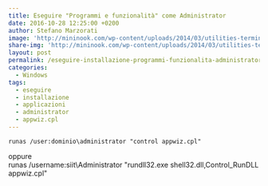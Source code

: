 ```yaml
---
title: Eseguire "Programmi e funzionalità" come Administrator
date: 2016-10-28 12:25:00 +0200
author: Stefano Marzorati
image: 'http://mininook.com/wp-content/uploads/2014/03/utilities-terminal-icon.png'
share-img: 'http://mininook.com/wp-content/uploads/2014/03/utilities-terminal-icon.png'
layout: post
permalink: /eseguire-installazione-programmi-funzionalita-administrator/
categories:
  - Windows
tags:
  - eseguire
  - installazione
  - applicazioni
  - administrator
  - appwiz.cpl
---
```

	runas /user:dominio\administrator "control appwiz.cpl"
oppure	
	runas /username:siit\Administrator "rundll32.exe shell32.dll,Control_RunDLL appwiz.cpl"